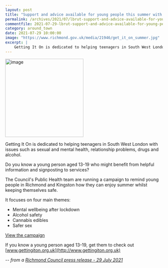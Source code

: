 ```yaml
---
layout: post
title: "Support and advice available for young people this summer with Getting It On"
permalink: /archives/2021/07/lbrut-support-and-advice-available-for-young-people-this-summer-with-getting-it-on.html
commentfile: 2021-07-29-lbrut-support-and-advice-available-for-young-people-this-summer-with-getting-it-on
category: around_town
date: 2021-07-29 10:00:00
image: "https://www.richmond.gov.uk/media/21946/get_it_on_summer.jpg"
excerpt: |
    Getting It On is dedicated to helping teenagers in South West London with  issues such as sexual and mental health, relationship problems, drugs and  alcohol.
---
```

<img src="https://www.richmond.gov.uk/media/21946/get_it_on_summer.jpg" alt="image" width="250" class="photo right" >

Getting It On is dedicated to helping teenagers in South West London with  issues such as sexual and mental health, relationship problems, drugs and  alcohol.

Do you know a young person aged 13-19 who might benefit from helpful  information and signposting to services?

The Council's Public Health team are running a campaign to remind young  people in Richmond and Kingston how they can enjoy summer whilst keeping  themselves safe.

It focuses on four main themes:

- Mental wellbeing after lockdown
- Alcohol safety
- Cannabis edibles
- Safer sex

[View the campaign](https://www.gettingiton.org.uk/summer-safety-guide)

If you know a young person aged 13-19, get them to check out [www.gettingiton.org.uk](http://www.gettingiton.org.uk)

<cite>-- from a [Richmond Council press release - 29 July 2021](https://www.richmond.gov.uk/news/july_2021/support_and_advice_young_people_getting_it_on)</cite>
